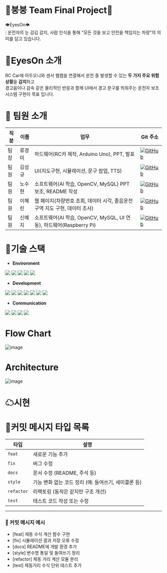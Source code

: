 🚗붕붕 Team Final Project🚗
=============================
👁️EyesOn👁️\
: 운전자의 눈 감김 감지, 사람 인식을 통해
"모든 것을 보고 안전을 책임지는 차량"의 의미를 담고 있습니다.

# 🔔EyesOn 소개
RC Car에 아두오니와 센서 웹캠을 연결해서 운전 중 발생할 수 있는 **두 가지 주요 위험 상황**을 **감지**하고    
경고음이나 감속 같은 물리적인 반응과 함께 UI에서 경고 문구를 띄워주는 운전자 보조 시스템 구현이 목표 입니다.


# 👥 팀원 소개
|직분|이름|업무|Git 주소|
|--|--|--|--|
|팀장|류경미|하드웨어(RC카 제작, Arduino Uno), PPT, 발표|[![GitHub](https://img.shields.io/badge/GitHub-BunnyByee-black?logo=github)](https://github.com/ggmmi1)|
|팀원|김성규|UI(지도구현, 시뮬레이션, 문구 팝업, TTS)|[![GitHub](https://img.shields.io/badge/GitHub-hhhhhhyun-black?logo=github)](https://github.com/Seonggyu-art)|
|팀원|노수현|소프트웨어(AI 학습, OpenCV, MySQL) PPT 보조, README 작성|[![GitHub](https://img.shields.io/badge/GitHub-hhhhhhyun-black?logo=github)](https://github.com/hhhhhhyun)|
|팀원|이혜린|웹 페이지(차량번호 조회, 데이터 시각, 졸음운전 구역 지도 구현, 데이터 조사)|[![GitHub](https://img.shields.io/badge/GitHub-hhhhhhyun-black?logo=github)](https://github.com/hyerin00)|
|팀원|신예지|소프트웨어(AI 학습, OpenCV, MySQL, UI 연동), 하드웨어(Raspberry Pi)|[![GitHub](https://img.shields.io/badge/GitHub-hhhhhhyun-black?logo=github)](https://github.com/hyerin00)|

# 🔧기술 스택
- **Environment**

<img src="https://img.shields.io/badge/c++-00599C?style=for-the-badge&logo=c%2B%2B&logoColor=white"> <img src="https://img.shields.io/badge/python-3776AB?style=for-the-badge&logo=python&logoColor=white">
<img src="https://img.shields.io/badge/github-181717?style=for-the-badge&logo=github&logoColor=white">
<img src="https://img.shields.io/badge/git-F05032?style=for-the-badge&logo=git&logoColor=white">
 <img src="https://img.shields.io/badge/jupyter-F37626?style=for-the-badge&logo=jupyter&logoColor=white">

- **Development**

<img src="https://img.shields.io/badge/opencv-5C3EE8?style=for-the-badge&logo=opencv&logoColor=white"> <img src="https://img.shields.io/badge/arduino-5C3EE8?style=for-the-badge&logo=arduino&logoColor=white">
<img src="https://img.shields.io/badge/opencv-00878F?style=for-the-badge&logo=opencv&logoColor=white">
<img src="https://img.shields.io/badge/raspberrypi-A22846?style=for-the-badge&logo=raspberrypi&logoColor=white">
<img src="https://img.shields.io/badge/onnx-005CED?style=for-the-badge&logo=onnx&logoColor=white">
<img src="https://img.shields.io/badge/mariadb-003545?style=for-the-badge&logo=mariadb&logoColor=white">
<img src="https://img.shields.io/badge/mysql-003B57?style=for-the-badge&logo=mysql&logoColor=white">

- **Communication**

<img src="https://img.shields.io/badge/Notion-000000?style=for-the-badge&logo=notion&logoColor=white"> <img src="https://img.shields.io/badge/Kakaotalk-FFCD00?style=for-the-badge&logo=kakaotalk&logoColor=white"> <img src="https://img.shields.io/badge/Discord-5865F2?style=for-the-badge&logo=discord&logoColor=white"> <img src="https://img.shields.io/badge/Slack-4A154B?style=for-the-badge&logo=slack&logoColor=white">

# Flow Chart
![image](https://github.com/user-attachments/assets/c40e1aed-893c-4555-a3af-6d7161cf2b55)

# Architecture
![image](https://github.com/user-attachments/assets/c7edd012-31dd-4382-ae6c-ddf6c369ac59)


# ☁시현


# 💬커밋 메시지 타입 목록

| 타입       | 설명                                                 |
| ---------- | ---------------------------------------------------- |
| `feat`     | 새로운 기능 추가                                     |
| `fix`      | 버그 수정                                            |
| `docs`     | 문서 수정 (README, 주석 등)                          |
| `style`    | 기능 변화 없는 코드 정리 (예: 들여쓰기, 세미콜론 등) |
| `refactor` | 리팩토링 (동작은 같지만 구조 개선)                   |
| `test`     | 테스트 코드 작성 또는 수정                           |

---

### 📝 커밋 메시지 예시

- [feat] 제동 수식 계산 함수 구현
- [fix] 시뮬레이션 결과 저장 오류 수정
- [docs] README에 개발 환경 추가
- [style] 변수명 통일 및 들여쓰기 정리
- [refactor] 제동 거리 계산 모듈 분리
- [test] 제동거리 수식 단위 테스트 추가

